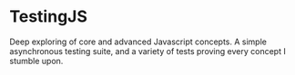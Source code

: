 # TestingJS
Deep exploring of core and advanced Javascript concepts. A simple asynchronous testing suite, and a variety of  tests proving every concept I stumble upon.

